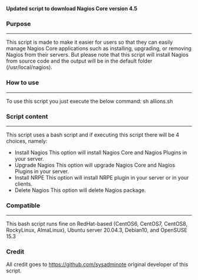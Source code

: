 **Updated script to download Nagios Core version 4.5**

### Purpose

---
This script is made to make it easier for users so that they can easily manage Nagios Core applications such as installing, upgrading, or removing Nagios from their servers. But please note that this script will install Nagios from source code and the output will be in the default folder (/usr/local/nagios).




### How to use

---
To use this script you just execute the below command:
sh allions.sh




### Script content

---
This script uses a bash script and if executing this script there will be 4 choices, namely:
* Install Nagios
This option will install Nagios Core and Nagios Plugins in your server.
* Upgrade Nagios
This option will upgrade Nagios Core and Nagios Plugins in your server.
* Install NRPE
This option will install NRPE plugin in your server or in your clients.
* Delete Nagios
This option will delete Nagios package.


 
### Compatible

---
This bash script runs fine on RedHat-based (CentOS6, CentOS7, CentOS8, RockyLinux, AlmaLinux), Ubuntu server 20.04.3, Debian10, and OpenSUSE 15.3

### Credit 
All credit goes to https://github.com/sysadminote original developer of this script.
